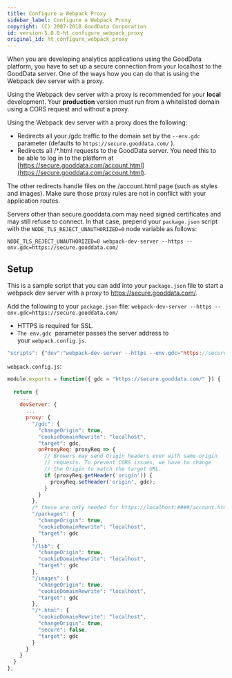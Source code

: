 ```yaml
---
title: Configure a Webpack Proxy
sidebar_label: Configure a Webpack Proxy
copyright: (C) 2007-2018 GoodData Corporation
id: version-5.0.0-ht_configure_webpack_proxy
original_id: ht_configure_webpack_proxy
---
```


When you are developing analytics applications using the GoodData platform, you have to set up a secure connection from your localhost to the GoodData server. One of the ways how you can do that is using the Webpack dev server with a proxy.

Using the Webpack dev server with a proxy is recommended for your **local** development. Your **production** version must run from a whitelisted domain using a CORS request and without a proxy.

Using the Webpack dev server with a proxy does the following:

* Redirects all your /gdc traffic to the domain set by the `--env.gdc` parameter \(defaults to `https://secure.gooddata.com/` \).
* Redirects all /\*.html requests to the GoodData server. You need this to be able to log in to the platform at [https://secure.gooddata.com/account.html](https://secure.gooddata.com/account.html).
 
The other redirects handle files on the /account.html page \(such as styles and images\). Make sure those proxy rules are not in conflict with your application routes.

Servers other than secure.gooddata.com may need signed certificates and may still refuse to connect. In that case, prepend your `package.json` script with the `NODE_TLS_REJECT_UNAUTHORIZED=0` node variable as follows:

`NODE_TLS_REJECT_UNAUTHORIZED=0 webpack-dev-server --https --env.gdc=https://secure.gooddata.com/`

## Setup

This is a sample script that you can add into your `package.json` file to start a webpack dev server with a proxy to https://secure.gooddata.com/.

Add the following to your `package.json` file:
`webpack-dev-server --https --env.gdc=https://secure.gooddata.com/`

* HTTPS is required for SSL.
* `The env.gdc`  parameter passes the server address to your `webpack.config.js`.

```javascript
"scripts": {"dev":"webpack-dev-server --https --env.gdc="https://secure.gooddata.com/"]},
```

`webpack.config.js`:

```javascript
module.exports = function({ gdc = "https://secure.gooddata.com/" }) {
 
  return {
    ...
    devServer: {
      ...
      proxy: {
        "/gdc": {
          "changeOrigin": true,
          "cookieDomainRewrite": "localhost",
          "target": gdc,
          onProxyReq: proxyReq => {
            // Browers may send Origin headers even with same-origin
            // requests. To prevent CORS issues, we have to change
            // the Origin to match the target URL.
            if (proxyReq.getHeader('origin')) {
              proxyReq.setHeader('origin', gdc);
            }
          }
        },
        /* these are only needed for https://localhost:####/account.html to work properly */
        "/packages": {
          "changeOrigin": true,
          "cookieDomainRewrite": "localhost",
          "target": gdc
        },
        "/lib": {
          "changeOrigin": true,
          "cookieDomainRewrite": "localhost",
          "target": gdc
        },
        "/images": {
          "changeOrigin": true,
          "cookieDomainRewrite": "localhost",
          "target": gdc
        },
        "/*.html": {
          "cookieDomainRewrite": "localhost",
          "changeOrigin": true,
          "secure": false,
          "target": gdc
        }
      }
    }
  }
};
```
